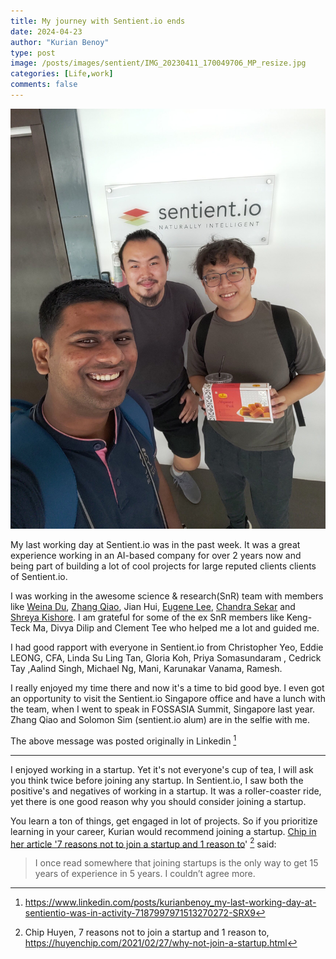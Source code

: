```yaml
---
title: My journey with Sentient.io ends
date: 2024-04-23
author: "Kurian Benoy"
type: post
image: /posts/images/sentient/IMG_20230411_170049706_MP_resize.jpg
categories: [Life,work]
comments: false
---
```


![Selfie in front of Singapore sentient.io office with Zhang Qiao and Solomon Sim](/posts/images/sentient/IMG_20230411_170049706_MP_resize.jpg)

My last working day at Sentient.io was in the past week. It was a great experience working in an AI-based company for over 2 years now  and being part of building a lot of cool projects for large reputed clients clients of Sentient.io. 

I was working in the awesome science & research(SnR) team with members like [Weina Du](https://www.linkedin.com/in/weinadu/), [Zhang Qiao](https://www.linkedin.com/in/zqthedesigner/), Jian Hui, [Eugene Lee](https://www.linkedin.com/in/eugene-lee-7284315/), [Chandra Sekar](https://www.linkedin.com/in/chandrasekar01/) and [Shreya Kishore](https://www.linkedin.com/in/shreya-kishore-624a17190/). I am grateful for some of the ex SnR members like Keng-Teck Ma, Divya Dilip and Clement Tee who helped me a lot and guided me.

I had good rapport with everyone in Sentient.io from Christopher Yeo, Eddie LEONG, CFA, Linda Su Ling Tan, Gloria Koh, Priya Somasundaram , Cedrick Tay ,Aalind Singh, Michael Ng, Mani, Karunakar Vanama, Ramesh.

I really enjoyed my time there and now it's a time to bid good bye. I even got an opportunity to visit the Sentient.io Singapore office and have a lunch with the team, when I went to speak in FOSSASIA Summit, Singapore last year. Zhang Qiao and Solomon Sim (sentient.io alum) are in the selfie with me.

The above message was posted originally in Linkedin [^2]

---

I enjoyed working in a startup. Yet it's not everyone's cup of tea, I will ask you think twice before joining any startup. In Sentient.io, I saw both the positive's and negatives of working in a startup. It was a roller-coaster ride, yet there is one good reason why you should consider joining a startup.

You learn a ton of things, get engaged in lot of projects. So if you prioritize learning in your career, Kurian would recommend joining a startup. [Chip in her article '7 reasons not to join a startup and 1 reason to](https://huyenchip.com/2021/02/27/why-not-join-a-startup.html)' [^1] said:

> I once read somewhere that joining startups is the only way to get 15 years of experience in 5 years. I couldn’t agree more.

[^1]: Chip Huyen, 7 reasons not to join a startup and 1 reason to, https://huyenchip.com/2021/02/27/why-not-join-a-startup.html
[^2]: https://www.linkedin.com/posts/kurianbenoy_my-last-working-day-at-sentientio-was-in-activity-7187997971513270272-SRX9
